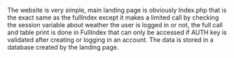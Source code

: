 The website is very simple, main landing page is obviously Index.php that is the exact same as the fullIndex except it makes a limited call by checking the session variable about weather the user is logged in or not, the full call and table print is done in FullIndex that can only be accessed
if AUTH key is validated after creating or logging in an account. The data is stored in a database created by the landing page.
